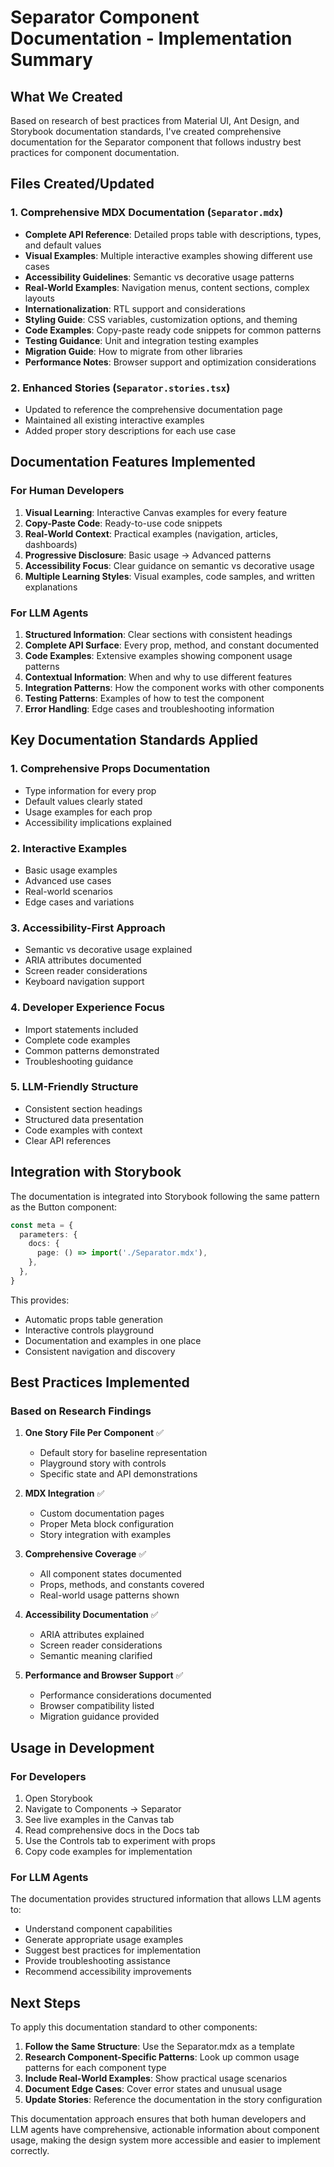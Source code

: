 # Separator Component Documentation - Implementation Summary

## What We Created

Based on research of best practices from Material UI, Ant Design, and Storybook documentation standards, I've created comprehensive documentation for the Separator component that follows industry best practices for component documentation.

## Files Created/Updated

### 1. Comprehensive MDX Documentation (`Separator.mdx`)
- **Complete API Reference**: Detailed props table with descriptions, types, and default values
- **Visual Examples**: Multiple interactive examples showing different use cases
- **Accessibility Guidelines**: Semantic vs decorative usage patterns
- **Real-World Examples**: Navigation menus, content sections, complex layouts
- **Internationalization**: RTL support and considerations
- **Styling Guide**: CSS variables, customization options, and theming
- **Code Examples**: Copy-paste ready code snippets for common patterns
- **Testing Guidance**: Unit and integration testing examples
- **Migration Guide**: How to migrate from other libraries
- **Performance Notes**: Browser support and optimization considerations

### 2. Enhanced Stories (`Separator.stories.tsx`)
- Updated to reference the comprehensive documentation page
- Maintained all existing interactive examples
- Added proper story descriptions for each use case

## Documentation Features Implemented

### For Human Developers
1. **Visual Learning**: Interactive Canvas examples for every feature
2. **Copy-Paste Code**: Ready-to-use code snippets
3. **Real-World Context**: Practical examples (navigation, articles, dashboards)
4. **Progressive Disclosure**: Basic usage → Advanced patterns
5. **Accessibility Focus**: Clear guidance on semantic vs decorative usage
6. **Multiple Learning Styles**: Visual examples, code samples, and written explanations

### For LLM Agents
1. **Structured Information**: Clear sections with consistent headings
2. **Complete API Surface**: Every prop, method, and constant documented
3. **Code Examples**: Extensive examples showing component usage patterns
4. **Contextual Information**: When and why to use different features
5. **Integration Patterns**: How the component works with other components
6. **Testing Patterns**: Examples of how to test the component
7. **Error Handling**: Edge cases and troubleshooting information

## Key Documentation Standards Applied

### 1. Comprehensive Props Documentation
- Type information for every prop
- Default values clearly stated
- Usage examples for each prop
- Accessibility implications explained

### 2. Interactive Examples
- Basic usage examples
- Advanced use cases
- Real-world scenarios
- Edge cases and variations

### 3. Accessibility-First Approach
- Semantic vs decorative usage explained
- ARIA attributes documented
- Screen reader considerations
- Keyboard navigation support

### 4. Developer Experience Focus
- Import statements included
- Complete code examples
- Common patterns demonstrated
- Troubleshooting guidance

### 5. LLM-Friendly Structure
- Consistent section headings
- Structured data presentation
- Code examples with context
- Clear API references

## Integration with Storybook

The documentation is integrated into Storybook following the same pattern as the Button component:

```typescript
const meta = {
  parameters: {
    docs: {
      page: () => import('./Separator.mdx'),
    },
  },
}
```

This provides:
- Automatic props table generation
- Interactive controls playground
- Documentation and examples in one place
- Consistent navigation and discovery

## Best Practices Implemented

### Based on Research Findings

1. **One Story File Per Component** ✅
   - Default story for baseline representation
   - Playground story with controls
   - Specific state and API demonstrations

2. **MDX Integration** ✅
   - Custom documentation pages
   - Proper Meta block configuration
   - Story integration with examples

3. **Comprehensive Coverage** ✅
   - All component states documented
   - Props, methods, and constants covered
   - Real-world usage patterns shown

4. **Accessibility Documentation** ✅
   - ARIA attributes explained
   - Screen reader considerations
   - Semantic meaning clarified

5. **Performance and Browser Support** ✅
   - Performance considerations documented
   - Browser compatibility listed
   - Migration guidance provided

## Usage in Development

### For Developers
1. Open Storybook
2. Navigate to Components → Separator
3. See live examples in the Canvas tab
4. Read comprehensive docs in the Docs tab
5. Use the Controls tab to experiment with props
6. Copy code examples for implementation

### For LLM Agents
The documentation provides structured information that allows LLM agents to:
- Understand component capabilities
- Generate appropriate usage examples
- Suggest best practices for implementation
- Provide troubleshooting assistance
- Recommend accessibility improvements

## Next Steps

To apply this documentation standard to other components:

1. **Follow the Same Structure**: Use the Separator.mdx as a template
2. **Research Component-Specific Patterns**: Look up common usage patterns for each component type
3. **Include Real-World Examples**: Show practical usage scenarios
4. **Document Edge Cases**: Cover error states and unusual usage
5. **Update Stories**: Reference the documentation in the story configuration

This documentation approach ensures that both human developers and LLM agents have comprehensive, actionable information about component usage, making the design system more accessible and easier to implement correctly.
